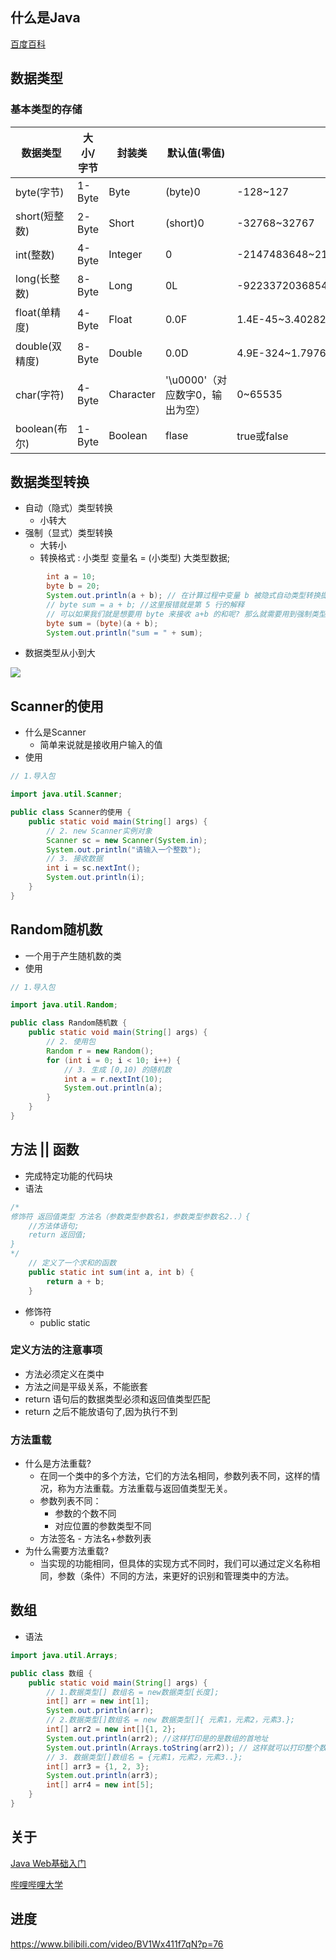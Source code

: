 ## 什么是Java
[百度百科](https://baike.baidu.com/item/Java/85979)

## 数据类型
### 基本类型的存储


| 数据类型       | 大小/字节 | 封装类    | 默认值(零值)                    | 可表示数据范围                           |
| -------------- | --------- | --------- | ------------------------------- | ---------------------------------------- |
| byte(字节)     | 1-Byte    | Byte      | (byte)0                         | -128~127                                 |
| short(短整数)  | 2-Byte    | Short     | (short)0                        | -32768~32767                             |
| int(整数)      | 4-Byte    | Integer   | 0                               | -2147483648~2147483647                   |
| long(长整数)   | 8-Byte    | Long      | 0L                              | -9223372036854775808~9223372036854775807 |
| float(单精度)  | 4-Byte    | Float     | 0.0F                            | 1.4E-45~3.4028235E38                     |
| double(双精度) | 8-Byte    | Double    | 0.0D                            | 4.9E-324~1.7976931348623157E308          |
| char(字符)     | 4-Byte    | Character | '\u0000'（对应数字0，输出为空） | 0~65535                                  |
| boolean(布尔)  | 1-Byte    | Boolean   | flase                           | true或false                              |



## 数据类型转换

-   自动（隐式）类型转换
    -   小转大
-   强制（显式）类型转换
    -   大转小
    -   转换格式 : 小类型 变量名 = (小类型) 大类型数据;

```java
        int a = 10;
        byte b = 20;
        System.out.println(a + b); // 在计算过程中变量 b 被隐式自动类型转换提升为 int 之后和变量 a进行了计算
        // byte sum = a + b; //这里报错就是第 5 行的解释
        // 可以如果我们就是想要用 byte 来接收 a+b 的和呢? 那么就需要用到强制类型转换
        byte sum = (byte)(a + b);
        System.out.println("sum = " + sum);
```



-   数据类型从小到大

![](https://p1-juejin.byteimg.com/tos-cn-i-k3u1fbpfcp/6a68a07d029644d69bd63df34ec631a5~tplv-k3u1fbpfcp-watermark.image)



## Scanner的使用

-   什么是Scanner
    -   简单来说就是接收用户输入的值
-   使用

```java
// 1.导入包

import java.util.Scanner;

public class Scanner的使用 {
    public static void main(String[] args) {
        // 2. new Scanner实例对象
        Scanner sc = new Scanner(System.in);
        System.out.println("请输入一个整数");
        // 3. 接收数据
        int i = sc.nextInt();
        System.out.println(i);
    }
}

```

## Random随机数

- 一个用于产生随机数的类
- 使用
```java
// 1.导入包

import java.util.Random;

public class Random随机数 {
    public static void main(String[] args) {
        // 2. 使用包
        Random r = new Random();
        for (int i = 0; i < 10; i++) {
            // 3. 生成 [0,10) 的随机数
            int a = r.nextInt(10);
            System.out.println(a);
        }
    }
}
```

## 方法 || 函数
- 完成特定功能的代码块
- 语法
```java
/*
修饰符 返回值类型 方法名（参数类型参数名1，参数类型参数名2..）{
	//方法体语句;
	return 返回值;
}
*/
    // 定义了一个求和的函数
    public static int sum(int a, int b) {
        return a + b;
    }
```
- 修饰符
	- public static
### 定义方法的注意事项
- 方法必须定义在类中
- 方法之间是平级关系，不能嵌套
- return 语句后的数据类型必须和返回值类型匹配
- return 之后不能放语句了,因为执行不到

### 方法重载
- 什么是方法重载?
	- 在同一个类中的多个方法，它们的方法名相同，参数列表不同，这样的情况，称为方法重载。方法重载与返回值类型无关。
	- 参数列表不同：
		- 参数的个数不同
		- 对应位置的参数类型不同
	- 方法签名
        	- 方法名+参数列表
- 为什么需要方法重载?
	- 当实现的功能相同，但具体的实现方式不同时，我们可以通过定义名称相同，参数（条件）不同的方法，来更好的识别和管理类中的方法。

## 数组

- 语法
```java
import java.util.Arrays;

public class 数组 {
    public static void main(String[] args) {
        // 1.数据类型[] 数组名 = new数据类型[长度];
        int[] arr = new int[1];
        System.out.println(arr);
        // 2.数据类型[]数组名 = new 数据类型[]{ 元素1，元素2，元素3.};
        int[] arr2 = new int[]{1, 2};
        System.out.println(arr2); //这样打印是的是数组的首地址
        System.out.println(Arrays.toString(arr2)); // 这样就可以打印整个数组出来了
        // 3. 数据类型[]数组名 = {元素1，元素2，元素3..};
        int[] arr3 = {1, 2, 3};
        System.out.println(arr3);
        int[] arr4 = new int[5];
    }
}
```

## 关于

[Java Web基础入门 ](https://www.cnblogs.com/woshimrf/p/java-web-springboot.html)

[哔哩哔哩大学](https://www.bilibili.com/video/BV1Wx411f7qN?p=21)

## 进度

https://www.bilibili.com/video/BV1Wx411f7qN?p=76